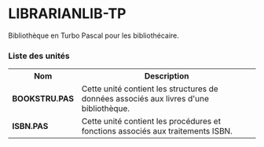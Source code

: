 # LIBRARIANLIB-TP
Bibliothèque en Turbo Pascal pour les bibliothécaire.

<h3>Liste des unités</h3>

<table>
  <tr>
    <th>Nom</th>
    <th>Description</th>
  </tr>
  <tr>
    <td><b>BOOKSTRU.PAS</b></td>
    <td>Cette unité contient les structures de données associés aux livres d'une bibliothèque.</td>
  </tr>
	<tr>
     <td><b>ISBN.PAS</b></td>
     <td>Cette unité contient les procédures et fonctions associés aux traitements ISBN.</td>
  </tr>
</table>
